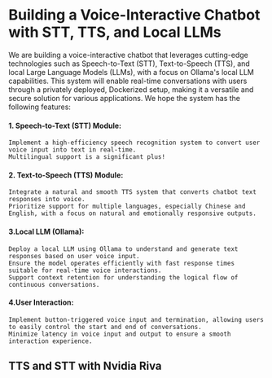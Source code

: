 # Building a Voice-Interactive Chatbot with STT, TTS, and Local LLMs
We are building a voice-interactive chatbot that leverages cutting-edge technologies such as Speech-to-Text (STT), Text-to-Speech (TTS), and local Large Language Models (LLMs), with a focus on Ollama's local LLM capabilities. This system will enable real-time conversations with users through a privately deployed, Dockerized setup, making it a versatile and secure solution for various applications. We hope the system has the following features:

#### 1. Speech-to-Text (STT) Module:
    Implement a high-efficiency speech recognition system to convert user voice input into text in real-time.
    Multilingual support is a significant plus!
#### 2. Text-to-Speech (TTS) Module:
    Integrate a natural and smooth TTS system that converts chatbot text responses into voice.
    Prioritize support for multiple languages, especially Chinese and English, with a focus on natural and emotionally responsive outputs.

#### 3.Local LLM (Ollama):
    Deploy a local LLM using Ollama to understand and generate text responses based on user voice input.
    Ensure the model operates efficiently with fast response times suitable for real-time voice interactions.
    Support context retention for understanding the logical flow of continuous conversations.

#### 4.User Interaction:

    Implement button-triggered voice input and termination, allowing users to easily control the start and end of conversations.
    Minimize latency in voice input and output to ensure a smooth interaction experience.


## TTS and STT with Nvidia Riva


